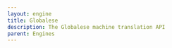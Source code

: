 ```yaml
---
layout: engine
title: Globalese
description: The Globalese machine translation API
parent: Engines
---
```

